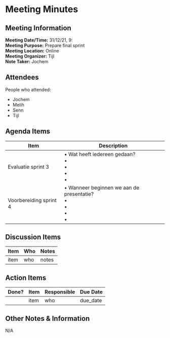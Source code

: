 # Meeting Minutes
## Meeting Information
**Meeting Date/Time:** 31/12/21, 9:  
**Meeting Purpose:** Prepare final sprint  
**Meeting Location:** Online  
**Meeting Organizer:** Tijl  
**Note Taker:** Jochem  

## Attendees
People who attended:
- Jochem
- Melih
- Senn
- Tijl

## Agenda Items

Item | Description
---- | ----
Evaluatie sprint 3 | • Wat heeft iedereen gedaan?<br>• <br>• <br>• <br>• 
Voorbereiding sprint 4 | • Wanneer beginnen we aan de presentatie?<br>• <br>• <br>• <br>• 

## Discussion Items
Item | Who | Notes |
---- | ---- | ---- |
item | who | notes |


## Action Items
| Done? | Item | Responsible | Due Date |
| ---- | ---- | ---- | ---- |
| | item | who | due_date |

## Other Notes & Information
N/A